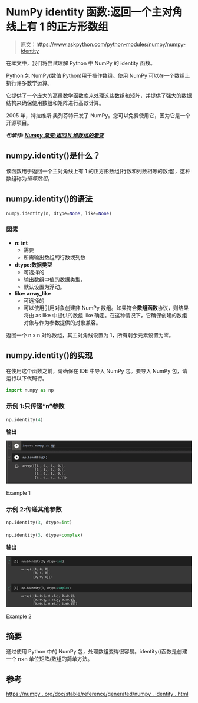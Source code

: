 # NumPy identity 函数:返回一个主对角线上有 1 的正方形数组

> 原文：<https://www.askpython.com/python-modules/numpy/numpy-identity>

在本文中，我们将尝试理解 Python 中 NumPy 的 identity 函数。

Python 包 NumPy(数值 Python)用于操作数组。使用 NumPy 可以在一个数组上执行许多数学运算。

它提供了一个庞大的高级数学函数库来处理这些数组和矩阵，并提供了强大的数据结构来确保使用数组和矩阵进行高效计算。

2005 年，特拉维斯·奥列芬特开发了 NumPy。您可以免费使用它，因为它是一个开源项目。

***也读作: [Numpy 渐变:返回 N 维数组的渐变](https://www.askpython.com/python/numpy-gradient)***

## numpy.identity()是什么？

该函数用于返回一个主对角线上有 1 的正方形数组(行数和列数相等的数组)，这种数组称为*恒等数组*。

## numpy.identity()的语法

```py
numpy.identity(n, dtype=None, like=None)

```

### 因素

*   **n: int**
    *   需要
    *   所需输出数组的行数或列数
*   **dtype:数据类型**
    *   可选择的
    *   输出数组中值的数据类型，
    *   默认设置为浮动。
*   **like: array_like**
    *   可选择的
    *   可以使用引用对象创建非 NumPy 数组。如果符合**数组函数**协议，则结果将由 as like 中提供的数组 like 确定。在这种情况下，它确保创建的数组对象与作为参数提供的对象兼容。

返回一个 n x n 对称数组，其主对角线设置为 1，所有剩余元素设置为零。

## numpy.identity()的实现

在使用这个函数之前，请确保在 IDE 中导入 NumPy 包。要导入 NumPy 包，请运行以下代码行。

```py
import numpy as np

```

### 示例 1:只传递“n”参数

```py
np.identity(4)

```

**输出**

![Screenshot 694](img/e8b3b0b409319423e00cfa00b72116f5.png)

Example 1

### 示例 2:传递其他参数

```py
np.identity(3, dtype=int)

np.identity(3, dtype=complex)

```

**输出**

![Example 2](img/55f5005a204daec90ec718342d825a15.png)

Example 2

## 摘要

通过使用 Python 中的 NumPy 包，处理数组变得很容易。identity()函数是创建一个 n×n 单位矩阵/数组的简单方法。

## 参考

[https://numpy . org/doc/stable/reference/generated/numpy . identity . html](https://numpy.org/doc/stable/reference/generated/numpy.identity.html)